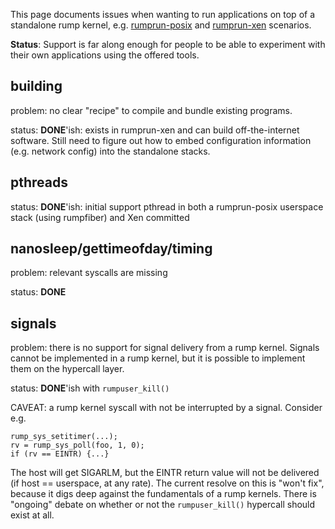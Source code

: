 This page documents issues when wanting to run applications on top of a standalone rump kernel, e.g. [rumprun-posix](http://repo.rumpkernel.org/rumprun-posix/) and [rumprun-xen](http://repo.rumpkernel.org/rumprun-xen/) scenarios.

__Status__: Support is far along enough for people to be able to experiment with their own applications
using the offered tools.

## building

problem: no clear "recipe" to compile and bundle existing programs.

status: __DONE__'ish: exists in rumprun-xen and can build off-the-internet software.  Still need to
figure out how to embed configuration information (e.g. network config) into the standalone stacks.

## pthreads

status: __DONE__'ish: initial support pthread in both a rumprun-posix userspace stack (using rumpfiber) and Xen committed

## nanosleep/gettimeofday/timing

problem: relevant syscalls are missing

status: __DONE__

## signals

problem: there is no support for signal delivery from a rump kernel.  Signals cannot be implemented in a rump kernel, but it is possible to implement them on the hypercall layer.

status: __DONE__'ish with `rumpuser_kill()`

CAVEAT: a rump kernel syscall with not be interrupted by a signal.  Consider e.g.

```
rump_sys_setitimer(...);
rv = rump_sys_poll(foo, 1, 0);
if (rv == EINTR) {...}
```

The host will get SIGARLM, but the EINTR return value will not be delivered (if host == userspace, at any rate).  The current resolve on this is "won't fix", because it digs deep against the fundamentals of a rump kernels.  There is "ongoing" debate on whether or not the `rumpuser_kill()` hypercall should exist at all.
